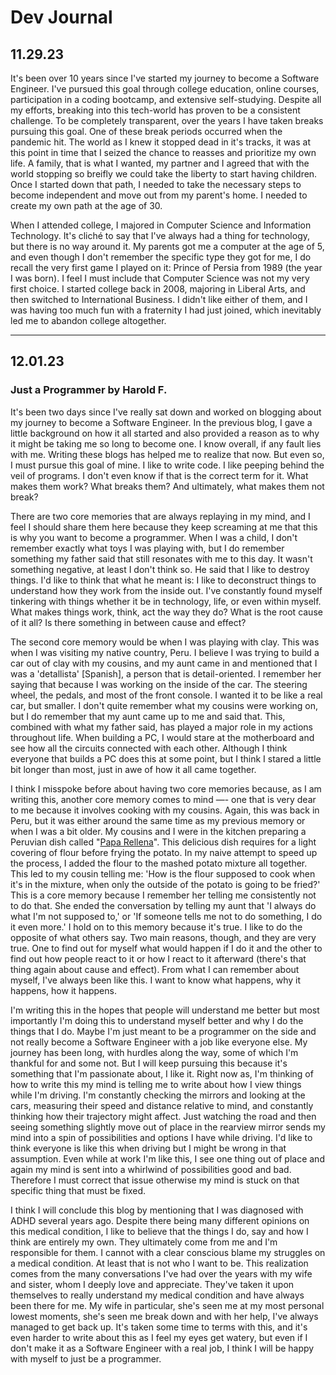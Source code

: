 # Dev Journal

## 11.29.23

It's been over 10 years since I've started my journey to become a Software Engineer. I've pursued this goal through college education, online courses, participation in a coding bootcamp, and extensive self-studying. Despite all my efforts, breaking into this tech-world has proven to be a consistent challenge. To be completely transparent, over the years I have taken breaks pursuing this goal. One of these break periods occurred when the pandemic hit. The world as I knew it stopped dead in it's tracks, it was at this point in time that I seized the chance to reasses and prioritize my own life. A family, that is what I wanted, my partner and I agreed that with the world stopping so breifly we could take the liberty to start having children. Once I started down that path, I needed to take the necessary steps to become independent and move out from my parent's home. I needed to create my own path at the age of 30.

When I attended college, I majored in Computer Science and Information Technology. It's cliché to say that I've always had a thing for technology, but there is no way around it. My parents got me a computer at the age of 5, and even though I don't remember the specific type they got for me, I do recall the very first game I played on it: Prince of Persia from 1989 (the year I was born). I feel I must include that Computer Science was not my very first choice. I started college back in 2008, majoring in Liberal Arts, and then switched to International Business. I didn't like either of them, and I was having too much fun with a fraternity I had just joined, which inevitably led me to abandon college altogether.

---

## 12.01.23

### Just a Programmer by Harold F.

It's been two days since I've really sat down and worked on blogging about my journey to become a Software Engineer. In the previous blog, I gave a little background on how it all started and also provided a reason as to why it might be taking me so long to become one. I know overall, if any fault lies with me. Writing these blogs has helped me to realize that now. But even so, I must pursue this goal of mine. I like to write code. I like peeping behind the veil of programs. I don't even know if that is the correct term for it. What makes them work? What breaks them? And ultimately, what makes them not break?

There are two core memories that are always replaying in my mind, and I feel I should share them here because they keep screaming at me that this is why you want to become a programmer. When I was a child, I don't remember exactly what toys I was playing with, but I do remember something my father said that still resonates with me to this day. It wasn't something negative, at least I don't think so. He said that I like to destroy things. I'd like to think that what he meant is: I like to deconstruct things to understand how they work from the inside out. I've constantly found myself tinkering with things whether it be in technology, life, or even within myself. What makes things work, think, act the way they do? What is the root cause of it all? Is there something in between cause and effect?

The second core memory would be when I was playing with clay. This was when I was visiting my native country, Peru. I believe I was trying to build a car out of clay with my cousins, and my aunt came in and mentioned that I was a 'detallista' [Spanish], a person that is detail-oriented. I remember her saying that because I was working on the inside of the car. The steering wheel, the pedals, and most of the front console. I wanted it to be like a real car, but smaller. I don't quite remember what my cousins were working on, but I do remember that my aunt came up to me and said that. This, combined with what my father said, has played a major role in my actions throughout life. When building a PC, I would stare at the motherboard and see how all the circuits connected with each other. Although I think everyone that builds a PC does this at some point, but I think I stared a little bit longer than most, just in awe of how it all came together.

I think I misspoke before about having two core memories because, as I am writing this, another core memory comes to mind —- one that is very dear to me because it involves cooking with my cousins. Again, this was back in Peru, but it was either around the same time as my previous memory or when I was a bit older. My cousins and I were in the kitchen preparing a Peruvian dish called "[Papa Rellena](https://perudelights.com/how-to-make-papa-rellena-step-by-step/)". This delicious dish requires for a light covering of flour before frying the potato. In my naive attempt to speed up the process, I added the flour to the mashed potato mixture all together. This led to my cousin telling me: 'How is the flour supposed to cook when it's in the mixture, when only the outside of the potato is going to be fried?' This is a core memory because I remember her telling me consistently not to do that. She ended the conversation by telling my aunt that 'I always do what I'm not supposed to,' or 'If someone tells me not to do something, I do it even more.' I hold on to this memory because it's true. I like to do the opposite of what others say. Two main reasons, though, and they are very true. One to find out for myself what would happen if I do it and the other to find out how people react to it or how I react to it afterward (there's that thing again about cause and effect). From what I can remember about myself, I've always been like this. I want to know what happens, why it happens, how it happens.

I'm writing this in the hopes that people will understand me better but most importantly I'm doing this to understand myself better and why I do the things that I do. Maybe I'm just meant to be a programmer on the side and not really become a Software Engineer with a job like everyone else. My journey has been long, with hurdles along the way, some of which I'm thankful for and some not. But I will keep pursuing this because it's something that I'm passionate about, I like it. Right now as, I'm thinking of how to write this my mind is telling me to write about how I view things while I'm driving. I'm constantly checking the mirrors and looking at the cars, measuring their speed and distance relative to mind, and constantly thinking how their trajectory might affect. Just watching the road and then seeing something slightly move out of place in the rearview mirror sends my mind into a spin of possibilities and options I have while driving. I'd like to think everyone is like this when driving but I might be wrong in that assumption. Even while at work I'm like this, I see one thing out of place and again my mind is sent into a whirlwind of possibilities good and bad. Therefore I must correct that issue otherwise my mind is stuck on that specific thing that must be fixed.

I think I will conclude this blog by mentioning that I was diagnosed with ADHD several years ago. Despite there being many different opinions on this medical condition, I like to believe that the things I do, say and how I think are entirely my own. They ultimately come from me and I'm responsible for them. I cannot with a clear conscious blame my struggles on a medical condition. At least that is not who I want to be. This realization comes from the many conversations I've had over the years with my wife and sister, whom I deeply love and appreciate. They've taken it upon themselves to really understand my medical condition and have always been there for me. My wife in particular, she's seen me at my most personal lowest moments, she's seen me break down and with her help, I've always managed to get back up. It's taken some time to terms with this, and it's even harder to write about this as I feel my eyes get watery, but even if I don't make it as a Software Engineer with a real job, I think I will be happy with myself to just be a programmer.
